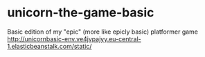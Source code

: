 # unicorn-the-game-basic
Basic edition of my "epic" (more like epicly basic) platformer game
http://unicornbasic-env.ve4jvpajyy.eu-central-1.elasticbeanstalk.com/static/
